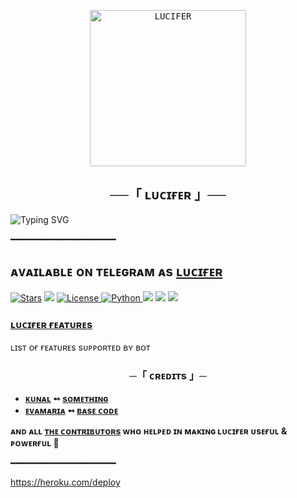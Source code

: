 
<p align="center">
    <a href="https://github.com/KDBotz/UrlShortner-AutoFilter-Bot">
        <kbd>
            <img width="250" src="https://telegra.ph/file/97b912ea5dc433afff1bc.jpg" alt="LUCIFER">
        </kbd>
    </a>
</p>

<h2 align="center">
  ──「 ʟᴜᴄɪғᴇʀ 」──
</h2>

![Typing SVG](https://readme-typing-svg.herokuapp.com/?lines=KD_BOTZ+MOVIE+SEARCH+BOT+!;CREATED+BY+KD_BOTZ+TEAM!;A+ADVANCE+BOT+WITH+COOL+FEATURES!)
</p>

 ━━━━━━━━━━━━━━━━━━━━
## ᴀᴠᴀɪʟᴀʙʟᴇ ᴏɴ ᴛᴇʟᴇɢʀᴀᴍ ᴀs [ʟᴜᴄɪғᴇʀ](t.me/filter_lucifer_bot)


<a href="https://github.com/kdbotz/UrlShortner-AutoFilter-Bot/stargazers"><img src="https://img.shields.io/github/stars/kdbotz/UrlShortner-AutoFilter-Bot?color=black&logo=github&logoColor=black&style=for-the-badge" alt="Stars" /></a>
<a href="https://github.com/kdbotz/UrlShortner-AutoFilter-Bot/network/members"> <img src="https://img.shields.io/github/forks/KDBotz/UrlShortner-AutoFilter-Bot?color=black&logo=github&logoColor=black&style=for-the-badge" /></a>
<a href="https://github.com/kdbotz/Lucifer/blob/master/LICENSE"> <img src="https://img.shields.io/badge/License- GPL 2.0 license -blueviolet?style=for-the-badge" alt="License" /> </a>
<a href="https://www.python.org/"> <img src="https://img.shields.io/badge/Written%20in-Python-skyblue?style=for-the-badge&logo=python" alt="Python" /> </a>
<a href="https://pypi.org/project/Pyrogram/"> <img src="https://img.shields.io/pypi/v/pyrogram?color=white&label=pyrogram&logo=python&logoColor=blue&style=for-the-badge" /></a>
<a href="https://github.com/kdbotz/UrlShortner-AutoFilter-Bot"> <img src="https://img.shields.io/github/repo-size/kdbotz/UrlShortner-AutoFilter-Bot?color=skyblue&logo=github&logoColor=blue&style=for-the-badge" /></a>
<a href="https://github.com/kdbotz/UrlShortner-AutoFilter-Bot/commits/kdbotz"> <img src="https://img.shields.io/github/last-commit/kdbotz/UrlShortner-AutoFilter-Bot?color=black&logo=github&logoColor=black&style=for-the-badge" /></a>



### [ʟᴜᴄɪғᴇʀ ғᴇᴀᴛᴜʀᴇs](https://github.com/KDBotz/LUCIFER/wiki#features) 
ʟɪsᴛ ᴏғ ғᴇᴀᴛᴜʀᴇs sᴜᴘᴘᴏʀᴛᴇᴅ ʙʏ ʙᴏᴛ


<h3 align="center">
    ─「 ᴄʀᴇᴅɪᴛs 」─
</h3>

- <b>[ᴋᴜɴᴀʟ](https://github.com/KDBOTZ)  ➻  [sᴏᴍᴇᴛʜɪɴɢ](https://github.com/KDBOTZ/UrlShortner-AutoFilter-Bot) </b>
- <b>[ᴇᴠᴀᴍᴀʀɪᴀ](https://github.com/EVAMARIATG)  ➻  [ʙᴀsᴇ ᴄᴏᴅᴇ](https://github.com/EVAMARIATG/EVAMARIA) </b>
 
<b>ᴀɴᴅ ᴀʟʟ [ᴛʜᴇ ᴄᴏɴᴛʀɪʙᴜᴛᴏʀs](https://github.com/KDBotz/UrlShortner-AutoFilter-Bot/graphs/contributors) ᴡʜᴏ ʜᴇʟᴩᴇᴅ ɪɴ ᴍᴀᴋɪɴɢ ʟᴜᴄɪғᴇʀ ᴜsᴇғᴜʟ & ᴩᴏᴡᴇʀғᴜʟ 🖤 </b>

━━━━━━━━━━━━━━━━━━━━

https://heroku.com/deploy
